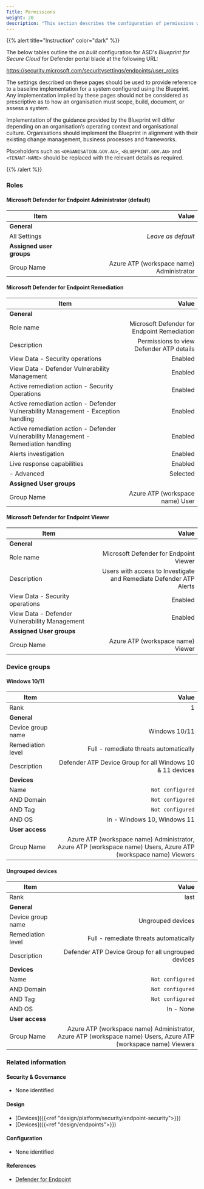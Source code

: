 ```yaml
---
Title: Permissions
weight: 20
description: "This section describes the configuration of permissions within Microsoft Defender associated with systems built according to the guidance provided by ASD's Blueprint for Secure Cloud."
---
```


{{% alert title="Instruction" color="dark" %}}
 
The below tables outline the *as built* configuration for ASD's *Blueprint for Secure Cloud* for Defender portal blade at the following URL: 

https://security.microsoft.com/securitysettings/endpoints/user_roles
 
The settings described on these pages should be used to provide reference to a baseline implementation for a system configured using the Blueprint. Any implementation implied by these pages should not be considered as prescriptive as to how an organisation must scope, build, document, or assess a system.

Implementation of the guidance provided by the Blueprint will differ depending on an organisation’s operating context and organisational culture. Organisations should implement the Blueprint in alignment with their existing change management, business processes and frameworks.

Placeholders such as `<ORGANISATION.GOV.AU>`, `<BLUEPRINT.GOV.AU>` and `<TENANT-NAME>` should be replaced with the relevant details as required.
 
{{% /alert %}}


### Roles

#### Microsoft Defender for Endpoint Administrator (default)

| Item                     | Value                               |
| ------------------------ | -----------------------------------:|
| **General**              |                                     |
| All Settings             | *Leave as default*                  |
| **Assigned user groups** |                                     |
| Group Name               | Azure ATP (workspace name) Administrator |

#### Microsoft Defender for Endpoint Remediation

| Item                                                                                 | Value                                       |
| ------------------------------------------------------------------------------------ | -------------------------------------------:|
| **General**                                                                          |                                             |
| Role name                                                                            | Microsoft Defender for Endpoint Remediation |
| Description                                                                          | Permissions to view Defender ATP details    |
| View Data - Security operations                                                      | Enabled                                     |
| View Data - Defender Vulnerability Management                                        | Enabled                                     |
| Active remediation action - Security Operations                                      | Enabled                                     |
| Active remediation action - Defender Vulnerability Management - Exception handling   | Enabled                                     |
| Active remediation action - Defender Vulnerability Management - Remediation handling | Enabled                                     |
| Alerts investigation                                                                 | Enabled                                     |
| Live response capabilities                                                           | Enabled                                     |
| - Advanced                                                                           | Selected                                    |
| **Assigned User groups**                                                             |                                             |
| Group Name                                                                           | Azure ATP (workspace name) User             |

#### Microsoft Defender for Endpoint Viewer

| Item                                          | Value                                                              |
| --------------------------------------------- | ------------------------------------------------------------------:|
| **General**                                   |                                                                    |
| Role name                                     | Microsoft Defender for Endpoint Viewer                             |
| Description                                   | Users with access to Investigate and Remediate Defender ATP Alerts |
| View Data - Security operations               | Enabled                                                            |
| View Data - Defender Vulnerability Management | Enabled                                                            |
| **Assigned User groups**                      |                                                                    |
| Group Name                                    | Azure ATP (workspace name) Viewer                                  |

### Device groups

#### Windows 10/11

| Item              | Value                                                                                                          |
| ----------------- | --------------------------------------------------------------------------------------------------------------:|
| Rank              | 1                                                                                                              |
| **General**       |                                                                                                                |
| Device group name | Windows 10/11                                                                                                  |
| Remediation level | Full - remediate threats automatically                                                                         |
| Description       | Defender ATP Device Group for all Windows 10 & 11 devices                                                      |
| **Devices**       |                                                                                                                |
| Name              | `Not configured`                                                                                               |
| AND Domain        | `Not configured`                                                                                               |
| AND Tag           | `Not configured`                                                                                               |
| AND OS            | In - Windows 10, Windows 11                                                                                    |
| **User access**   |                                                                                                                |
| Group Name        | Azure ATP (workspace name) Administrator, Azure ATP (workspace name) Users, Azure ATP (workspace name) Viewers |

#### Ungrouped devices

| Item              | Value                                                                                                          |
| ----------------- | --------------------------------------------------------------------------------------------------------------:|
| Rank              | last                                                                                                           |
| **General**       |                                                                                                                |
| Device group name | Ungrouped devices                                                                                              |
| Remediation level | Full - remediate threats automatically                                                                         |
| Description       | Defender ATP Device Group for all ungrouped devices                                                            |
| **Devices**       |                                                                                                                |
| Name              | `Not configured`                                                                                               |
| AND Domain        | `Not configured`                                                                                               |
| AND Tag           | `Not configured`                                                                                               |
| AND OS            | In - None                                                                                                      |
| **User access**   |                                                                                                                |
| Group Name        | Azure ATP (workspace name) Administrator, Azure ATP (workspace name) Users, Azure ATP (workspace name) Viewers |

### Related information

#### Security & Governance

* None identified
  
#### Design

* [Devices]({{<ref "design/platform/security/endpoint-security">}})
* [Devices]({{<ref "design/endpoints">}})
  
#### Configuration

* None identified

#### References

* [Defender for Endpoint](https://learn.microsoft.com/microsoft-365/security/defender-endpoint)